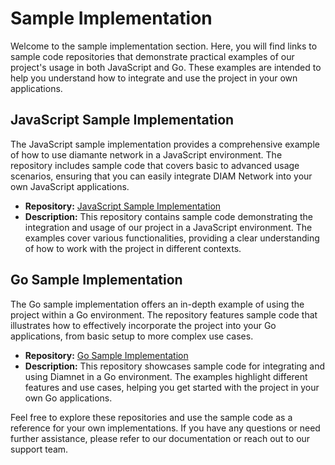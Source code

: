 # Sample Implementation

Welcome to the sample implementation section. Here, you will find links to sample code repositories that demonstrate practical examples of our project's usage in both JavaScript and Go. These examples are intended to help you understand how to integrate and use the project in your own applications.

## JavaScript Sample Implementation

The JavaScript sample implementation provides a comprehensive example of how to use diamante network in a JavaScript environment. The repository includes sample code that covers basic to advanced usage scenarios, ensuring that you can easily integrate DIAM Network into your own JavaScript applications.

- **Repository:** [JavaScript Sample Implementation](https://github.com/diamante-io/diamante-js-sdk-sample)
- **Description:** This repository contains sample code demonstrating the integration and usage of our project in a JavaScript environment. The examples cover various functionalities, providing a clear understanding of how to work with the project in different contexts.

## Go Sample Implementation

The Go sample implementation offers an in-depth example of using the project within a Go environment. The repository features sample code that illustrates how to effectively incorporate the project into your Go applications, from basic setup to more complex use cases.

- **Repository:** [Go Sample Implementation](https://github.com/diamante-io/diamante-go-lang-sdk-sample)
- **Description:** This repository showcases sample code for integrating and using Diamnet in a Go environment. The examples highlight different features and use cases, helping you get started with the project in your own Go applications.

Feel free to explore these repositories and use the sample code as a reference for your own implementations. If you have any questions or need further assistance, please refer to our documentation or reach out to our support team.
